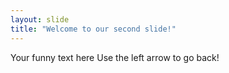```yaml
---
layout: slide
title: "Welcome to our second slide!"
---
```

Your funny text here
Use the left arrow to go back!
